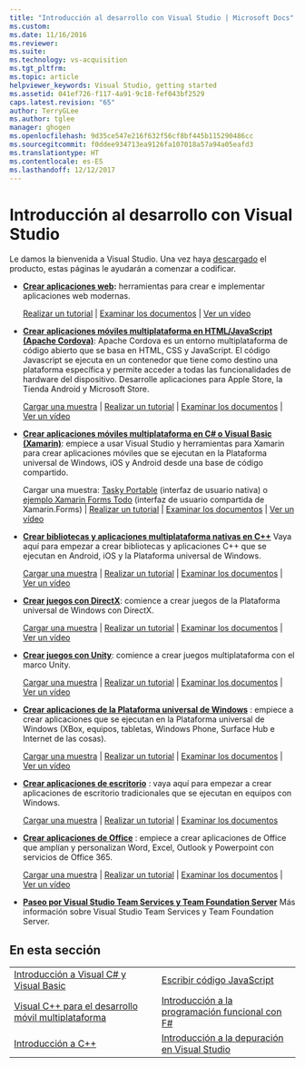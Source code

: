 ```yaml
---
title: "Introducción al desarrollo con Visual Studio | Microsoft Docs"
ms.custom: 
ms.date: 11/16/2016
ms.reviewer: 
ms.suite: 
ms.technology: vs-acquisition
ms.tgt_pltfrm: 
ms.topic: article
helpviewer_keywords: Visual Studio, getting started
ms.assetid: 041ef726-f117-4a91-9c18-fef043bf2529
caps.latest.revision: "65"
author: TerryGLee
ms.author: tglee
manager: ghogen
ms.openlocfilehash: 9d35ce547e216f632f56cf8bf445b115290486cc
ms.sourcegitcommit: f0ddee934713ea9126fa107018a57a94a05eafd3
ms.translationtype: HT
ms.contentlocale: es-ES
ms.lasthandoff: 12/12/2017
---
```

# <a name="get-started-developing-with-visual-studio"></a>Introducción al desarrollo con Visual Studio
Le damos la bienvenida a Visual Studio. Una vez haya [descargado](http://www.visualstudio.com/community) el producto, estas páginas le ayudarán a comenzar a codificar.  

-   **[Crear aplicaciones web](https://www.visualstudio.com/features/modern-web-tooling-vs):** herramientas para crear e implementar aplicaciones web modernas.  

     [Realizar un tutorial](https://docs.asp.net/en/latest/tutorials/your-first-aspnet-application.html) &#124;                               [Examinar los documentos](https://docs.asp.net/) &#124;                                   [Ver un vídeo](http://www.asp.net/vnext)  

-   **[Crear aplicaciones móviles multiplataforma en HTML/JavaScript (Apache Cordova)](http://taco.visualstudio.com/en-us/docs/get-started-first-mobile-app/)**: Apache Cordova es un entorno multiplataforma de código abierto que se basa en HTML, CSS y JavaScript. El código Javascript se ejecuta en un contenedor que tiene como destino una plataforma específica y permite acceder a todas las funcionalidades de hardware del dispositivo. Desarrolle aplicaciones para Apple Store, la Tienda Android y Microsoft Store.  

     [Cargar una muestra](https://github.com/Microsoft/cordova-samples/tree/master/todo-angularjs) &#124;   [ Realizar un tutorial](http://taco.visualstudio.com/en-us/docs/get-started-first-mobile-app/) &#124;                               [Examinar los documentos](http://taco.visualstudio.com/en-us/docs/get-started-vs-tools-apache-cordova/) &#124;                                [Ver un vídeo](https://channel9.msdn.com/Blogs/Seth-Juarez/Getting-Started-with-Apache-Cordova-in-Visual-Studio)  

-   **[Crear aplicaciones móviles multiplataforma en C# o Visual Basic (Xamarin)](../cross-platform/visual-studio-and-xamarin.md)**: empiece a usar Visual Studio y herramientas para Xamarin para crear aplicaciones móviles que se ejecutan en la Plataforma universal de Windows, iOS y Android desde una base de código compartido.  

     Cargar una muestra: [Tasky Portable](http://developer.xamarin.com/samples/mobile/TaskyPortable/) (interfaz de usuario nativa) o [ejemplo Xamarin Forms Todo](https://github.com/xamarin/xamarin-forms-samples/tree/master/Todo) (interfaz de usuario compartida de Xamarin.Forms) &#124;   [Realizar un tutorial](../cross-platform/build-apps-with-native-ui-using-xamarin-in-visual-studio.md) &#124;                             [Examinar los documentos](../cross-platform/visual-studio-and-xamarin.md) &#124;                                  [Ver un vídeo](https://channel9.msdn.com/Series/Cross-Platform-Development-with-Xamarin--Visual-Studio/01)  

-   **[Crear bibliotecas y aplicaciones multiplataforma nativas en C++](https://www.visualstudio.com/explore/cplusplus-mdd-vs.aspx)** Vaya aquí para empezar a crear bibliotecas y aplicaciones C++ que se ejecutan en Android, iOS y la Plataforma universal de Windows.  

     [Cargar una muestra](https://code.msdn.microsoft.com/MoreTeaPots-Android-a9bd8549) &#124;   [ Realizar un tutorial](../cross-platform/create-an-android-native-activity-app.md) &#124;                             [Examinar los documentos](../cross-platform/visual-cpp-for-cross-platform-mobile-development.md) &#124;                                  [Ver un vídeo](https://channel9.msdn.com/Series/ConnectOn-Demand/239)  

-   **[Crear juegos con DirectX](https://msdn.microsoft.com/en-us/library/windows/desktop/ee663274.aspx)**: comience a crear juegos de la Plataforma universal de Windows con DirectX.  

     [Cargar una muestra](https://msdn.microsoft.com/en-us/library/windows/desktop/bb153300.aspx) &#124;                    [ Realizar un tutorial](https://msdn.microsoft.com/en-us/library/windows/desktop/bb153264.aspx) &#124;                                [Examinar los documentos](https://msdn.microsoft.com/en-us/library/windows/desktop/ee663274.aspx) &#124;                                   [Ver un vídeo](https://channel9.msdn.com/Series/Introduction-to-C-and-DirectX-Game-Development/01)  

-   **[Crear juegos con Unity](../cross-platform/visual-studio-tools-for-unity.md)**: comience a crear juegos multiplataforma con el marco Unity.  

     [Cargar una muestra](http://unity3d.com/learn/resources/downloads) &#124;                     [ Realizar un tutorial](http://unity3d.com/learn/tutorials/projects/roll-ball-tutorial) &#124;                               [Examinar los documentos](../cross-platform/visual-studio-tools-for-unity.md) &#124;     [Ver un vídeo](https://www.youtube.com/playlist?list=PLReL099Y5nRfseAg0k1SJOlpqdcsDs8Em)  

-   **[Crear aplicaciones de la Plataforma universal de  Windows](https://dev.windows.com/en-us/windows-apps)** : empiece a crear aplicaciones que se ejecutan en la Plataforma universal de Windows (XBox, equipos, tabletas, Windows Phone, Surface Hub e Internet de las cosas).  

     [Cargar una muestra](https://github.com/Microsoft/Windows-universal-samples) &#124;                          [ Realizar un tutorial](https://msdn.microsoft.com/library/windows/apps/dn765018.aspx) &#124;                                [Examinar los documentos](https://dev.windows.com/en-us) &#124;     [Ver un vídeo](https://channel9.msdn.com/Blogs/One-Dev-Minute/Getting-started-with-Windows-10)  

-   **[Crear aplicaciones de escritorio](https://dev.windows.com/en-us/desktop)** : vaya aquí para empezar a crear aplicaciones de escritorio tradicionales que se ejecutan en equipos con Windows.  

     [Cargar una muestra](https://github.com/microsoft/windows-classic-samples) &#124;                     [ Realizar un tutorial](getting-started-with-visual-csharp-and-visual-basic.md) &#124;                               [Examinar los documentos](https://dev.windows.com/en-us/desktop)  

-   **[Crear aplicaciones de Office](https://msdn.microsoft.com/en-us/library/fp161347.aspx)** : empiece a crear aplicaciones de Office que amplían y personalizan Word, Excel, Outlook y Powerpoint con servicios de Office 365.  

     [Cargar una muestra](https://code.msdn.microsoft.com/office365/) &#124;                       [ Realizar un tutorial](http://dev.office.com/getting-started/office365apis) &#124;                              [Examinar los documentos](https://msdn.microsoft.com/en-us/office/aa905340.aspx) &#124;                                   [Ver un vídeo](http://dev.office.com/videos)  

-   **[Paseo por Visual Studio Team Services y Team Foundation Server](https://www.visualstudio.com/products/visual-studio-team-services-vs)**  Más información sobre Visual Studio Team Services y Team Foundation Server.  

## <a name="in-this-section"></a>En esta sección  

|||  
|-|-|  
|[Introducción a Visual C# y Visual Basic](../ide/getting-started-with-visual-csharp-and-visual-basic.md)|[Escribir código JavaScript](https://msdn.microsoft.com/library/cte3c772.aspx)|  
|[Visual C++ para el desarrollo móvil multiplataforma](../cross-platform/visual-cpp-for-cross-platform-mobile-development.md)|[Introducción a la programación funcional con F#](http://msdn.microsoft.com/library/vstudio/dd233147.aspx)|  
|[Introducción a C++](../ide/getting-started-with-cpp-in-visual-studio.md)|[Introducción a la depuración en Visual Studio](../ide/getting-started-with-debugging-in-visual-studio.md)|

